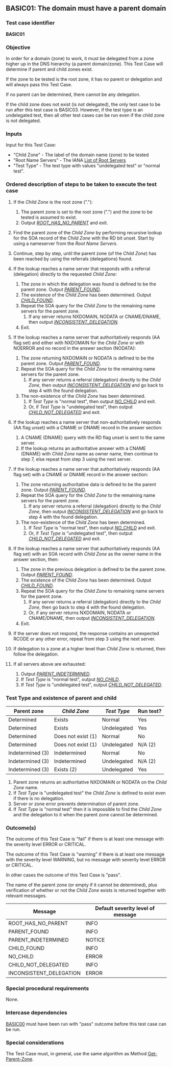 ## BASIC01: The domain must have a parent domain

### Test case identifier
**BASIC01**

### Objective

In order for a domain (zone) to work, it must be delegated from a 
zone higher up in the DNS hierarchy (a parent domain/zone). 
This Test Case will determine if parent and child zones exist.

If the zone to be tested is the root zone, it has no parent or
delegation and will always pass this Test Case.

If no parent can be determined, there cannot be any delegation.

If the child zone does not exist (is not delegated), the only 
test case to be run after this test case is BASIC03. However, 
if the test type is an undelegated test, then all other test cases 
can be run even if the child zone is not delegated.

### Inputs

Input for this Test Case:
* "Child Zone" - The label of the domain name (zone) to be tested
* "Root Name Servers" - The IANA [List of Root Servers] 
* "Test Type" - The test type with values "undelegated test" or 
  "normal test".

### Ordered description of steps to be taken to execute the test case

1. If the *Child Zone* is the root zone ("."):
   1. The parent zone is set to the root zone (".") and the zone to be 
      tested is assumed to exist. 
   2. Output *[ROOT_HAS_NO_PARENT]* and exit.

2. Find the parent zone of the *Child Zone* by performing recursive 
   lookup for the SOA record of the *Child Zone* with the RD bit unset.
   Start by using a nameserver from the *Root Name Servers*.

3. Continue, step by step, until the parent zone (of the *Child Zone*) has 
   been reached by using the referrals (delegations) found.

4. If the lookup reaches a name server that responds with a referral 
   (delegation) directly to the requested *Child Zone*:
   1. The zone in which the delegation was found is defined to be the 
      parent zone. Output *[PARENT_FOUND]*.
   2. The existence of the *Child Zone* has been determined. Output 
      *[CHILD_FOUND]*.
   3. Repeat the SOA query for the *Child Zone* to the remaining name 
      servers for the parent zone.
      1. If any server returns NXDOMAIN, NODATA or CNAME/DNAME, then
      	 output *[INCONSISTENT_DELEGATION]*. 
   4. Exit.

5. If the lookup reaches a name server that authoritatively responds
   (AA flag set) and either with NXDOMAIN for the *Child Zone* or
   with NOERROR and no record in the answer section (NODATA): 
   1. The zone returning NXDOMAIN or NODATA is defined to be the parent 
      zone. Output *[PARENT_FOUND]*.
   2. Repeat the SOA query for the *Child Zone* to the remaining name 
      servers for the parent zone.
      1. If any server returns a referral (delegation) directly to the *Child
      	 Zone*, then output *[INCONSISTENT_DELEGATION]* and go back to 
         step 4 with the found delegation.
   3. The non-existence of the *Child Zone* has been determined. 
      1. If *Test Type* is "normal test", then output *[NO_CHILD]* 
         and exit.
      2. Or, if *Test Type* is "undelegated test", then output 
         *[CHILD_NOT_DELEGATED]* and exit.

6. If the lookup reaches a name server that non-authoritatively responds
   (AA flag unset) with a CNAME or DNAME record in the answer section:
   1. A CNAME (DNAME) query with the RD flag unset is sent to the same server.
   2. If the lookup returns an authoritative answer with a CNAME (DNAME) with
      *Child Zone* name as owner name, then continue to step 7, else repeat 
      from step 3 using the next server. 

7. If the lookup reaches a name server that authoritatively responds
   (AA flag set) with a CNAME or DNAME record in the answer section:
   1. The zone returning authoritative data is defined to be the parent zone. 
      Output *[PARENT_FOUND]*.
   2. Repeat the SOA query for the *Child Zone* to the remaining name servers 
      for the parent zone.
      1. If any server returns a referral (delegation) directly to the *Child
      	 Zone*, then output *[INCONSISTENT_DELEGATION]* and go back to step 4 
         with the found delegation.
   3. The non-existence of the *Child Zone* has been determined. 
      1. If *Test Type* is "normal test", then output *[NO_CHILD]*
         and exit. 
      2. Or, if *Test Type* is "undelegated test", then output 
         *[CHILD_NOT_DELEGATED]* and exit.

8. If the lookup reaches a name server that authoritatively responds
   (AA flag set) with an SOA record with *Child Zone* as the owner name 
   in the answer section, then:
   1. The zone in the previous delegation is defined to be the parent 
      zone. Output *[PARENT_FOUND]*.
   2. The existence of the *Child Zone* has been determined. Output
      *[CHILD_FOUND]*.
   3. Repeat the SOA query for the *Child Zone* to remaining name servers 
      for the parent zone.
      1. If any server returns a referral (delegation) directly to the *Child
      	 Zone*, then go back to step 4 with the found delegation.
      2. Or, if any server returns NXDOMAIN, NODATA or CNAME/DNAME, then output 
      	 *[INCONSISTENT_DELEGATION]*.
   4. Exit.

9. If the server does not respond, the response contains an unexpected RCODE or
    any other error, repeat from step 3 using the next server. 

10. If delegation to a zone at a higher level than *Child Zone* is returned, 
    then follow the delegation.

11. If all servers above are exhausted: 
    1. Output *[PARENT_INDETERMINED]*.
    1. If *Test Type* is "normal test", output *[NO_CHILD]*.
    2. If *Test Type* is "undelegated test", output *[CHILD_NOT_DELEGATED]*.

### Test Type and existence of parent and child 

Parent zone     | *Child Zone*       | *Test Type* | Run test?
----------------|--------------------|-------------|---------------------
Determined      | Exists             | Normal      | Yes
Determined      | Exists             | Undelegated | Yes
Determined      | Does not exist (1) | Normal      | No
Determined      | Does not exist (1) | Undelegated | N/A (2)
Indetermined (3)| Indetermined       | Normal      | No
Indetermined (3)| Indetermined       | Undelegated | N/A (2)
Indetermined (3)| Exists (2)         | Undelegated | Yes

1. Parent zone returns an authoritative NXDOMAIN or NODATA on the 
   *Child Zone* name.
2. If *Test Type* is "undelegated test" the *Child Zone* is
   defined to exist even if there is no delegation.
3. Server or zone error prevents determination of parent zone.
4. If *Test Type* is "normal test" then it is impossible to find the *Child Zone*
   and the delegation to it when the parent zone cannot be determined.

### Outcome(s)

The outcome of this Test Case is "fail" if there is at least one message 
with the severity level ERROR or CRITICAL.

The outcome of this Test Case is "warning" if there is at least one 
message with the severity level WARNING, but no message with severity level 
ERROR or CRITICAL.

In other cases the outcome of this Test Case is "pass".

The name of the parent zone (or empty if it cannot be determined), plus
verification of whether or not the *Child Zone* exists is returned together 
with relevant messages.

Message                        |Default severity level of message
-------------------------------|----------------------------------------------
ROOT_HAS_NO_PARENT             |INFO
PARENT_FOUND                   |INFO
PARENT_INDETERMINED            |NOTICE
CHILD_FOUND                    |INFO
NO_CHILD                       |ERROR
CHILD_NOT_DELEGATED            |INFO
INCONSISTENT_DELEGATION        |ERROR

### Special procedural requirements

None.

### Intercase dependencies

[BASIC00] must have been run with "pass" outcome before this test case
can be run.

### Special considerations

The Test Case must, in general, use the same algorithm as Method
[Get-Parent-Zone].


[List of Root Servers]: https://www.iana.org/domains/root/servers

[BASIC00]: basic00.md

[BASIC03]: basic03.md

[ROOT_HAS_NO_PARENT]: #outcomes

[PARENT_FOUND]: #outcomes

[PARENT_INDETERMINED]: #outcomes

[UNDEL_AND_PARENT_INDETERMINED]: #outcomes

[CHILD_FOUND]: #outcomes

[NO_CHILD]: #outcomes

[CHILD_NOT_DELEGATED]: #outcomes

[INCONSISTENT_DELEGATION]: #outcomes

[Get-Parent-Zone]: ../Methods.md#method-get-parent-zone

